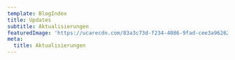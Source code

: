 ```yaml
---
template: BlogIndex
title: Updates
subtitle: Aktualisierungen
featuredImage: 'https://ucarecdn.com/83a3c73d-f234-4086-9fad-cee3a9626230/'
meta:
  title: Aktualisierungen
---
```



